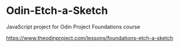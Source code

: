 # Odin-Etch-a-Sketch
JavaScript project for Odin Project Foundations course

https://www.theodinproject.com/lessons/foundations-etch-a-sketch

